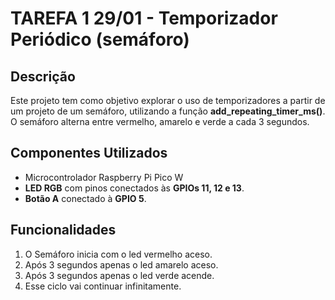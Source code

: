 # TAREFA 1 29/01 - Temporizador Periódico (semáforo)

## Descrição

Este projeto tem como objetivo explorar o uso de temporizadores a partir de um projeto de um semáforo, utilizando a função **add_repeating_timer_ms()**. O semáforo alterna entre vermelho, amarelo e verde a cada 3 segundos.

## Componentes Utilizados

- Microcontrolador Raspberry Pi Pico W
- **LED RGB** com pinos conectados às **GPIOs 11, 12 e 13**.
- **Botão A** conectado à **GPIO 5**.

## Funcionalidades

1. O Semáforo inicia com o led vermelho aceso.
2. Após 3 segundos apenas o led amarelo aceso.
3. Após 3 segundos apenas o led verde acende.
4. Esse ciclo vai continuar infinitamente.